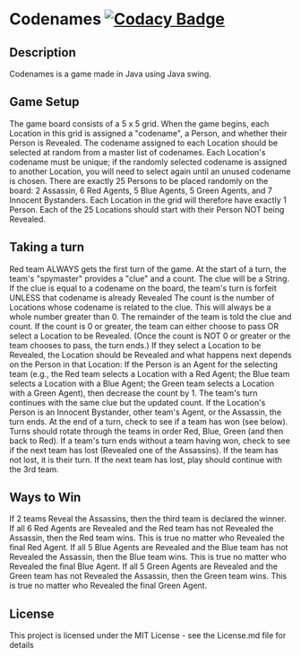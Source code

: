# Codenames [![Codacy Badge](https://api.codacy.com/project/badge/Grade/04e09bb3541f48a4ada13540bd3c9b02)](https://www.codacy.com/app/Bridgie/Codenames?utm_source=github.com&amp;utm_medium=referral&amp;utm_content=Bridgie/Codenames&amp;utm_campaign=Badge_Grade)

## Description
Codenames is a game made in Java using Java swing.
## Game Setup
The game board consists of a 5 x 5 grid.
When the game begins, each Location in this grid is assigned a "codename", a Person, and whether their Person is Revealed.
The codename assigned to each Location should be selected at random from a master list of codenames. Each Location's codename must be unique; if the randomly selected codename is assigned to another Location, you will need to select again until an unused codename is chosen.
There are exactly 25 Persons to be placed randomly on the board: 2 Assassin, 6 Red Agents, 5 Blue Agents, 5 Green Agents, and 7 Innocent Bystanders. Each Location in the grid will therefore have exactly 1 Person.
Each of the 25 Locations should start with their Person NOT being Revealed.
## Taking a turn
Red team ALWAYS gets the first turn of the game.
At the start of a turn, the team's "spymaster" provides a "clue" and a count.
The clue will be a String. If the clue is equal to a codename on the board, the team's turn is forfeit UNLESS that codename is already Revealed
The count is the number of Locations whose codename is related to the clue. This will always be a whole number greater than 0.
The remainder of the team is told the clue and count. If the count is 0 or greater, the team can either choose to pass OR select a Location to be Revealed. (Once the count is NOT 0 or greater or the team chooses to pass, the turn ends.) If they select a Location to be Revealed, the Location should be Revealed and what happens next depends on the Person in that Location:
If the Person is an Agent for the selecting team (e.g., the Red team selects a Location with a Red Agent; the Blue team selects a Location with a Blue Agent; the Green team selects a Location with a Green Agent), then decrease the count by 1. The team's turn continues with the same clue but the updated count.
If the Location's Person is an Innocent Bystander, other team's Agent, or the Assassin, the turn ends.
At the end of a turn, check to see if a team has won (see below). Turns should rotate through the teams in order Red, Blue, Green (and then back to Red). If a team's turn ends without a team having won, check to see if the next team has lost (Revealed one of the Assassins). If the team has not lost, it is their turn. If the next team has lost, play should continue with the 3rd team.
## Ways to Win
If 2 teams Reveal the Assassins, then the third team is declared the winner.
If all 6 Red Agents are Revealed and the Red team has not Revealed the Assassin, then the Red team wins. This is true no matter who Revealed the final Red Agent.
If all 5 Blue Agents are Revealed and the Blue team has not Revealed the Assassin, then the Blue team wins. This is true no matter who Revealed the final Blue Agent.
If all 5 Green Agents are Revealed and the Green team has not Revealed the Assassin, then the Green team wins. This is true no matter who Revealed the final Green Agent.
## License
This project is licensed under the MIT License - see the License.md file for details

